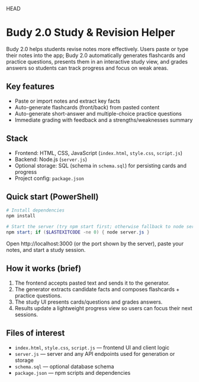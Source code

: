 HEAD

# Budy 2.0  Study & Revision Helper

Budy 2.0 helps students revise notes more effectively. Users paste or type their notes into the app; Budy 2.0 automatically generates flashcards and practice questions, presents them in an interactive study view, and grades answers so students can track progress and focus on weak areas.

## Key features

- Paste or import notes and extract key facts
- Auto-generate flashcards (front/back) from pasted content
- Auto-generate short-answer and multiple-choice practice questions
- Immediate grading with feedback and a strengths/weaknesses summary




## Stack

- Frontend: HTML, CSS, JavaScript (`index.html`, `style.css`, `script.js`)
- Backend: Node.js (`server.js`)
- Optional storage: SQL (schema in `schema.sql`) for persisting cards and progress
- Project config: `package.json`

## Quick start (PowerShell)

```powershell
# Install dependencies
npm install

# Start the server (try npm start first; otherwise fallback to node server.js)
npm start; if ($LASTEXITCODE -ne 0) { node server.js }
```

Open http://localhost:3000 (or the port shown by the server), paste your notes, and start a study session.

## How it works (brief)

1. The frontend accepts pasted text and sends it to the generator.
2. The generator extracts candidate facts and composes flashcards + practice questions.
3. The study UI presents cards/questions and grades answers.
4. Results update a lightweight progress view so users can focus their next sessions.

## Files of interest

- `index.html`, `style.css`, `script.js` — frontend UI and client logic
- `server.js` — server and any API endpoints used for generation or storage
- `schema.sql` — optional database schema
- `package.json` — npm scripts and dependencies


